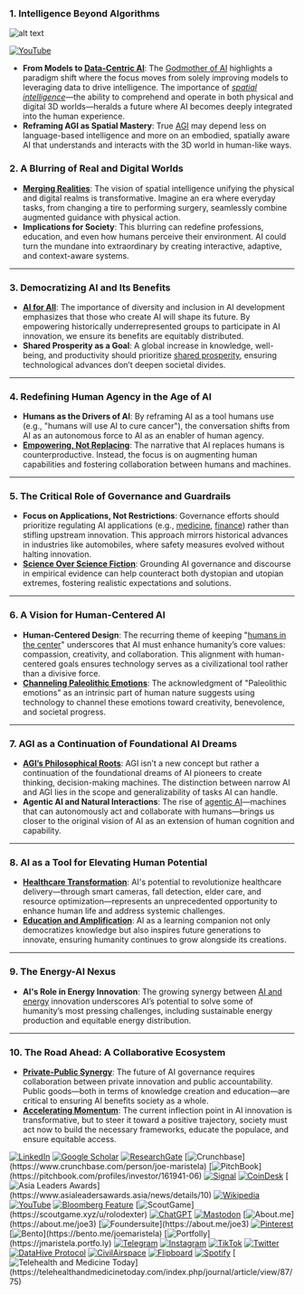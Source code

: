 ### **1. Intelligence Beyond Algorithms**
![alt text](image-5.png)

[![YouTube](https://img.shields.io/badge/YouTube-0jMgskLxw3s-red?logo=youtube&logoColor=white)](https://youtu.be/0jMgskLxw3s)

- **From Models to [Data-Centric AI](/literary_products/joes_notes/DATA_CENTRIC_AI.md)**: The [Godmother of AI](https://youtu.be/0jMgskLxw3s) highlights a paradigm shift where the focus moves from solely improving models to leveraging data to drive intelligence. The importance of *[spatial intelligence](/literary_products/joes_notes/SPATIAL_INTELLIGENCE.md)*—the ability to comprehend and operate in both physical and digital 3D worlds—heralds a future where AI becomes deeply integrated into the human experience.
- **Reframing AGI as Spatial Mastery**: True [AGI](/literary_products/joes_notes/AGI.md) may depend less on language-based intelligence and more on an embodied, spatially aware AI that understands and interacts with the 3D world in human-like ways.



### **2. A Blurring of Real and Digital Worlds**
- **[Merging Realities](/literary_products/joes_notes/MERGING_REALITIES.md)**: The vision of spatial intelligence unifying the physical and digital realms is transformative. Imagine an era where everyday tasks, from changing a tire to performing surgery, seamlessly combine augmented guidance with physical action.
- **Implications for Society**: This blurring can redefine professions, education, and even how humans perceive their environment. AI could turn the mundane into extraordinary by creating interactive, adaptive, and context-aware systems.

---

### **3. Democratizing AI and Its Benefits**
- **[AI for All](/literary_products/joes_notes/AI_FOR_ALL.md)**: The importance of diversity and inclusion in AI development emphasizes that those who create AI will shape its future. By empowering historically underrepresented groups to participate in AI innovation, we ensure its benefits are equitably distributed.
- **Shared Prosperity as a Goal**: A global increase in knowledge, well-being, and productivity should prioritize [shared prosperity](/literary_products/joes_notes/SHARED_PROSPERITY.md), ensuring technological advances don’t deepen societal divides.

---

### **4. Redefining Human Agency in the Age of AI**
- **Humans as the Drivers of AI**: By reframing AI as a tool humans use (e.g., "humans will use AI to cure cancer"), the conversation shifts from AI as an autonomous force to AI as an enabler of human agency.
- **[Empowering, Not Replacing](/literary_products/joes_notes/EMPOWERING_AGENCY.md)**: The narrative that AI replaces humans is counterproductive. Instead, the focus is on augmenting human capabilities and fostering collaboration between humans and machines.

---

### **5. The Critical Role of Governance and Guardrails**
- **Focus on Applications, Not Restrictions**: Governance efforts should prioritize regulating AI applications (e.g., [medicine](/literary_products/joes_notes/MEDICINE.md), [finance](/literary_products/joes_notes/FINANCIAL_SYSTEMS.md)) rather than stifling upstream innovation. This approach mirrors historical advances in industries like automobiles, where safety measures evolved without halting innovation.
- **[Science Over Science Fiction](/literary_products/joes_notes/SCIENCE_OVER_FICTION.md)**: Grounding AI governance and discourse in empirical evidence can help counteract both dystopian and utopian extremes, fostering realistic expectations and solutions.

---

### **6. A Vision for Human-Centered AI**
- **Human-Centered Design**: The recurring theme of keeping "[humans in the center](/literary_products/joes_notes/HUMAN_CENTERED_AI.md)" underscores that AI must enhance humanity’s core values: compassion, creativity, and collaboration. This alignment with human-centered goals ensures technology serves as a civilizational tool rather than a divisive force.
- **[Channeling Paleolithic Emotions](/literary_products/joes_notes/PALEOLITHIC_EMOTIONS.md)**: The acknowledgment of "Paleolithic emotions" as an intrinsic part of human nature suggests using technology to channel these emotions toward creativity, benevolence, and societal progress.

---

### **7. AGI as a Continuation of Foundational AI Dreams**
- **[AGI’s Philosophical Roots](/literary_products/joes_notes/AGI_HISTORY.md)**: AGI isn’t a new concept but rather a continuation of the foundational dreams of AI pioneers to create thinking, decision-making machines. The distinction between narrow AI and AGI lies in the scope and generalizability of tasks AI can handle.
- **Agentic AI and Natural Interactions**: The rise of [agentic AI](/literary_products/joes_notes/AGENTIC_AI.md)—machines that can autonomously act and collaborate with humans—brings us closer to the original vision of AI as an extension of human cognition and capability.

---

### **8. AI as a Tool for Elevating Human Potential**
- **[Healthcare Transformation](/literary_products/joes_notes/HEALTHCARE_TRANSFORMATION.md)**: AI's potential to revolutionize healthcare delivery—through smart cameras, fall detection, elder care, and resource optimization—represents an unprecedented opportunity to enhance human life and address systemic challenges.
- **[Education and Amplification](/literary_products/joes_notes/EDUCATION_AMPLIFICATION.md)**: AI as a learning companion not only democratizes knowledge but also inspires future generations to innovate, ensuring humanity continues to grow alongside its creations.

---

### **9. The Energy-AI Nexus**
- **AI's Role in Energy Innovation**: The growing synergy between [AI and energy](/literary_products/joes_notes/AI_ENERGY_NEXUS.md) innovation underscores AI’s potential to solve some of humanity’s most pressing challenges, including sustainable energy production and equitable energy distribution.

---

### **10. The Road Ahead: A Collaborative Ecosystem**
- **[Private-Public Synergy](/literary_products/joes_notes/PRIVATE_PUBLIC_SYNERGY.md)**: The future of AI governance requires collaboration between private innovation and public accountability. Public goods—both in terms of knowledge creation and education—are critical to ensuring AI benefits society as a whole.
- **[Accelerating Momentum](/literary_products/joes_notes/ACCELERATING_MOMENTUM.md)**: The current inflection point in AI innovation is transformative, but to steer it toward a positive trajectory, society must act now to build the necessary frameworks, educate the populace, and ensure equitable access.

[![LinkedIn](https://img.shields.io/badge/LinkedIn-Profile-0077B5?style=flat-square&logo=linkedin&logoColor=white)](https://linkedin.com/in/rolodexter) 
[![Google Scholar](https://img.shields.io/badge/Google_Scholar-Profile-4285F4?style=flat-square&logo=googlescholar&logoColor=white)](https://scholar.google.com/citations?user=gHTHirEAAAAJ) 
[![ResearchGate](https://img.shields.io/badge/ResearchGate-Profile-00CCBB?style=flat-square&logo=researchgate&logoColor=white)](https://www.researchgate.net/profile/Joe-Maristela-2) 
[![Crunchbase](https://img.shields.io/badge/Crunchbase-Profile-0288D1?style=flat-square&logo=data:image/svg+xml;base64,PHN...)](https://www.crunchbase.com/person/joe-maristela) 
[![PitchBook](https://img.shields.io/badge/PitchBook-Profile-003B6B?style=flat-square&logo=data:image/svg+xml;base64,PHN...)](https://pitchbook.com/profiles/investor/161941-06) 
[![Signal](https://img.shields.io/badge/Signal-Profile-6E97F0?style=flat-square&logo=signal&logoColor=white)](https://signal.nfx.com/investors/joe-maristela) 
[![CoinDesk](https://img.shields.io/badge/CoinDesk-Contributor-F7931A?style=flat-square&logo=news&logoColor=white)](https://www.coindesk.com/author/joe-maristela) 
[![Asia Leaders Awards](https://img.shields.io/badge/Asia_Leaders_Awards-Feature-DA291C?style=flat-square&logo=data:image/svg+xml;base64,PHN...)](https://www.asialeadersawards.asia/news/details/10) 
[![Wikipedia](https://img.shields.io/badge/Wikipedia-Profile-000000?style=flat-square&logo=wikipedia&logoColor=white)](https://en.wikipedia.org/wiki/File:Joe_Maristela_in_Paniqui_Tarlac_Tech_Seminar_2015.jpg) 
[![YouTube](https://img.shields.io/badge/YouTube-Channel-FF0000?style=flat-square&logo=youtube&logoColor=white)](https://www.youtube.com/@rolodexter) 
[![Bloomberg Feature](https://img.shields.io/badge/Bloomberg-Feature-5E5E5E?style=flat-square&logo=youtube&logoColor=white)](https://www.youtube.com/watch?v=Ep8Mo0kRjaY) 
[![ScoutGame](https://img.shields.io/badge/ScoutGame-Profile-8A2BE2?style=flat-square&logo=data:image/svg+xml;base64,PHN...)](https://scoutgame.xyz/u/rolodexter) 
[![ChatGPT](https://img.shields.io/badge/ChatGPT-Resume_and_Biodata-00A67E?style=flat-square&logo=chatgpt&logoColor=white)](https://chatgpt.com/g/g-675caa5a54e88191bd807764592df744-joe-s-resume-and-application-data) 
[![Mastodon](https://img.shields.io/badge/Mastodon-Profile-6364FF?style=flat-square&logo=mastodon&logoColor=white)](https://mastodon.social/@JoeMaristela) 
[![About.me](https://img.shields.io/badge/About.me-Profile-000000?style=flat-square&logo=data:image/svg+xml;base64,PHN...)](https://about.me/joe3) 
[![Foundersuite](https://img.shields.io/badge/Foundersuite-Profile-0056D2?style=flat-square&logo=data:image/svg+xml;base64,PHN...)](https://about.me/joe3) 
[![Pinterest](https://img.shields.io/badge/Pinterest-@rolodexter-BD081C?style=flat-square&logo=pinterest&logoColor=white)](https://nl.pinterest.com/rolodexter/) 
[![Bento](https://img.shields.io/badge/Bento-Profile-F7931A?style=flat-square&logo=data:image/svg+xml;base64,PHN...)](https://bento.me/joemaristela) 
[![Portfolly](https://img.shields.io/badge/Portfolly-Profile-F7931A?style=flat-square&logo=data:image/svg+xml;base64,PHN...)](https://jmaristela.portfo.ly) 
[![Telegram](https://img.shields.io/badge/Telegram-Contact-2CA5E0?style=flat-square&logo=telegram&logoColor=white)](https://t.me/joemaristela) 
[![Instagram](https://img.shields.io/badge/Instagram-@joemaristela3-E4405F?style=flat-square&logo=instagram&logoColor=white)](https://www.instagram.com/joemaristela3/) 
[![TikTok](https://img.shields.io/badge/TikTok-@rolodexter-000000?style=flat-square&logo=tiktok&logoColor=white)](https://www.tiktok.com/@rolodexter) 
[![Twitter](https://img.shields.io/badge/Twitter-Profile-1DA1F2?style=flat-square&logo=twitter&logoColor=white)](https://twitter.com/joemaristela) 
[![DataHive Protocol](https://img.shields.io/badge/DataHive-Protocol-005F73?style=flat-square&logo=github&logoColor=white)](https://github.com/rolodexter/DataHive-Protocol) 
[![CivilAirspace](https://img.shields.io/badge/CivilAirspace-Project-023047?style=flat-square&logo=github&logoColor=white)](https://github.com/rolodexter/CivilAirspace) 
[![Flipboard](https://img.shields.io/badge/Flipboard-Magazine-E83151?style=flat-square&logo=flipboard&logoColor=white)](https://flipboard.com/@rolodexter/rolodexter-jergu04fz) 
[![Spotify](https://img.shields.io/badge/Spotify-Listen-1DB954?style=flat-square&logo=spotify&logoColor=white)](https://open.spotify.com/show/11s0wEdbc8k3caT6xur57a) 
[![Telehealth and Medicine Today](https://img.shields.io/badge/Telehealth-Article-0077B5?style=flat-square&logo=data:image/svg+xml;base64,PHN...)](https://telehealthandmedicinetoday.com/index.php/journal/article/view/87/75)
  
